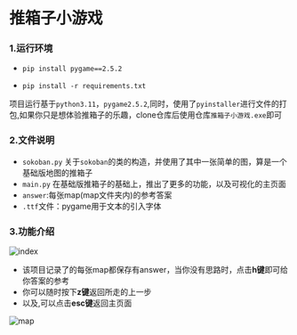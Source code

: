 # 推箱子小游戏

### 1.运行环境

- `pip install pygame==2.5.2`

- `pip install -r requirements.txt`

项目运行基于`python3.11`，`pygame2.5.2`,同时，使用了`pyinstaller`进行文件的打包,如果你只是想体验推箱子的乐趣，clone仓库后使用仓库`推箱子小游戏.exe`即可

### 2.文件说明

- `sokoban.py`  关于`sokoban`的类的构造，并使用了其中一张简单的图，算是一个基础版地图的推箱子
- `main.py` 在基础版推箱子的基础上，推出了更多的功能，以及可视化的主页面
- `answer`:每张map(map文件夹内)的参考答案
- `.ttf`文件：pygame用于文本的引入字体				

### 3.功能介绍

![index](https://s2.loli.net/2024/05/25/m2RPhnI8l5s6YEM.png)

- 该项目记录了的每张map都保存有answer，当你没有思路时，点击**h键**即可给你答案的参考
- 你可以随时按下**z键**返回所走的上一步
- 以及,可以点击**esc键**返回主页面

![map](https://s2.loli.net/2024/05/25/GP3eJ7liELozDVr.png)

